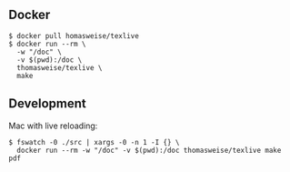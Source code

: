 ## Docker

```shell
$ docker pull homasweise/texlive
$ docker run --rm \
  -w "/doc" \
  -v $(pwd):/doc \
  thomasweise/texlive \
  make
```

## Development

Mac with live reloading:

```shell
$ fswatch -0 ./src | xargs -0 -n 1 -I {} \
  docker run --rm -w "/doc" -v $(pwd):/doc thomasweise/texlive make pdf
```
